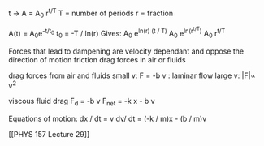 t -> A = A<sub>0</sub> r<sup>t/T</sup> 
T = number of periods
r = fraction

A(t) = A<sub>0</sub>e<sup>-t/t<sub>0</sub></sup> 
t<sub>0</sub> = -T / ln(r)
	Gives:
		A<sub>0</sub> e<sup>ln(r) (t / T)</sup>
		A<sub>0</sub> e<sup>ln(r<sup>t/T</sup>)</sup>
		A<sub>0</sub> r<sup>t/T</sup>

Forces that lead to dampening are velocity dependant and oppose the direction of motion
	friction
	drag forces in air or fluids


drag forces from air and fluids
small v: F = -b v : laminar flow
large v: |F|∝ v<sup>2</sup>

viscous fluid drag
F<sub>d</sub> = -b v
F<sub>net</sub> = -k x - b v

Equations of motion: dx / dt = v
dv/ dt = (-k / m)x - (b / m)v

[[PHYS 157 Lecture 29]]